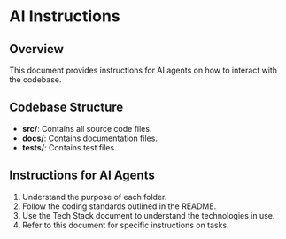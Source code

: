 # AI Instructions

## Overview

This document provides instructions for AI agents on how to interact with the codebase.

## Codebase Structure

- **src/**: Contains all source code files.
- **docs/**: Contains documentation files.
- **tests/**: Contains test files.

## Instructions for AI Agents

1. Understand the purpose of each folder.
2. Follow the coding standards outlined in the README.
3. Use the Tech Stack document to understand the technologies in use.
4. Refer to this document for specific instructions on tasks.
